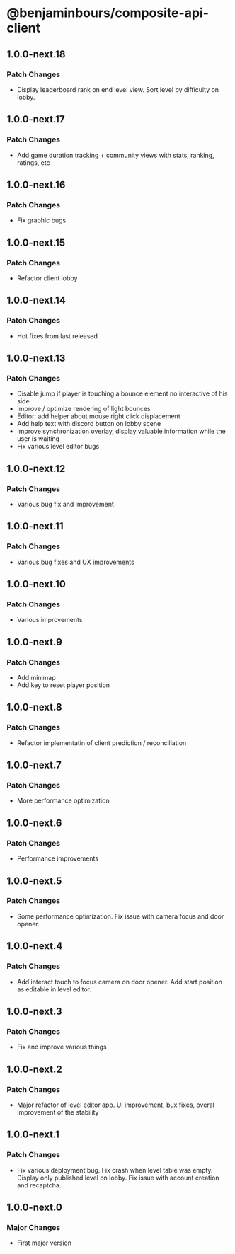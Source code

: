 # @benjaminbours/composite-api-client

## 1.0.0-next.18

### Patch Changes

- Display leaderboard rank on end level view. Sort level by difficulty on lobby.

## 1.0.0-next.17

### Patch Changes

- Add game duration tracking + community views with stats, ranking, ratings, etc

## 1.0.0-next.16

### Patch Changes

- Fix graphic bugs

## 1.0.0-next.15

### Patch Changes

- Refactor client lobby

## 1.0.0-next.14

### Patch Changes

- Hot fixes from last released

## 1.0.0-next.13

### Patch Changes

- Disable jump if player is touching a bounce element no interactive of his side
- Improve / optimize rendering of light bounces
- Editor: add helper about mouse right click displacement
- Add help text with discord button on lobby scene
- Improve synchronization overlay, display valuable information while the user is waiting
- Fix various level editor bugs

## 1.0.0-next.12

### Patch Changes

- Various bug fix and improvement

## 1.0.0-next.11

### Patch Changes

- Various bug fixes and UX improvements

## 1.0.0-next.10

### Patch Changes

- Various improvements

## 1.0.0-next.9

### Patch Changes

- Add minimap
- Add key to reset player position

## 1.0.0-next.8

### Patch Changes

- Refactor implementatin of client prediction / reconciliation

## 1.0.0-next.7

### Patch Changes

- More performance optimization

## 1.0.0-next.6

### Patch Changes

- Performance improvements

## 1.0.0-next.5

### Patch Changes

- Some performance optimization. Fix issue with camera focus and door opener.

## 1.0.0-next.4

### Patch Changes

- Add interact touch to focus camera on door opener. Add start position as editable in level editor.

## 1.0.0-next.3

### Patch Changes

- Fix and improve various things

## 1.0.0-next.2

### Patch Changes

- Major refactor of level editor app. UI improvement, bux fixes, overal improvement of the stability

## 1.0.0-next.1

### Patch Changes

- Fix various deployment bug. Fix crash when level table was empty. Display only published level on lobby. Fix issue with account creation and recaptcha.

## 1.0.0-next.0

### Major Changes

- First major version
